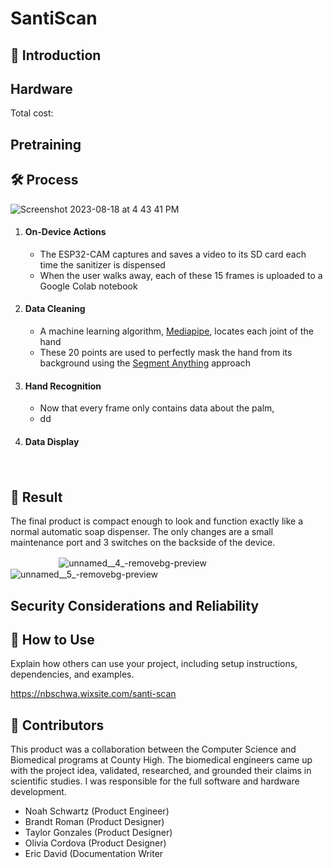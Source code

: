 # SantiScan

## 🦠 Introduction
  

## Hardware
Total cost:
## Pretraining

## 🛠 Process
   ![Screenshot 2023-08-18 at 4 43 41 PM](https://github.com/NoahBSchwartz/SantiScan/assets/44248582/4ba95f6c-d22e-4841-960e-10981f5f12d1)
  1. #### On-Device Actions
     - The ESP32-CAM captures and saves a video to its SD card each time the sanitizer is dispensed
     - When the user walks away, each of these 15 frames is uploaded to a Google Colab notebook
  
  2. #### Data Cleaning
     - A machine learning algorithm, [Mediapipe](https://google.github.io/mediapipe/solutions/face_mesh.html), locates each joint of the hand
     - These 20 points are used to perfectly mask the hand from its background using the [Segment Anything](https://github.com/facebookresearch/segment-anything.git) approach
  
  3. #### Hand Recognition
     - Now that every frame only contains data about the palm,
     - dd
  
  4. #### Data Display

ㅤ


## 🎉 Result
The final product is compact enough to look and function exactly like a normal automatic soap dispenser. The only changes are a small maintenance port and 3 switches on the backside of the device.

ㅤㅤㅤㅤㅤㅤ![unnamed__4_-removebg-preview](https://github.com/NoahBSchwartz/SantiScan/assets/44248582/3eeae46e-b1d2-4cdd-91ca-6b222211ae1a)
![unnamed__5_-removebg-preview](https://github.com/NoahBSchwartz/SantiScan/assets/44248582/a0088407-cbbc-4115-b61a-0ea14475dcc9)


## Security Considerations and Reliability


## 🚀 How to Use

Explain how others can use your project, including setup instructions, dependencies, and examples.




https://nbschwa.wixsite.com/santi-scan

## 👥 Contributors

This product was a collaboration between the Computer Science and Biomedical programs at County High. The biomedical engineers came up with the project idea, validated, researched, and grounded their claims in scientific studies. I was responsible for the full software and hardware development. 

- Noah Schwartz (Product Engineer)
- Brandt Roman (Product Designer)
- Taylor Gonzales (Product Designer)
- Olivia Cordova (Product Designer)
- Eric David (Documentation Writer
